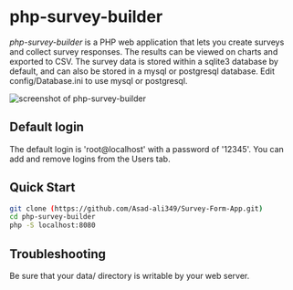 # php-survey-builder

*php-survey-builder* is a PHP web application that lets you create surveys and collect survey responses. The results can be viewed on charts and exported to CSV. The survey data is stored within a sqlite3 database by default, and can also be stored in a mysql or postgresql database.  Edit config/Database.ini to use mysql or postgresql.

![screenshot of php-survey-builder](https://github.com/Asad-ali349/Survey-Form-App//php-survey-builder/master/screenshots/survey_edit.png)

## Default login

The default login is 'root@localhost' with a password of '12345'. You can add and remove logins from the Users tab.

## Quick Start
```sh
git clone (https://github.com/Asad-ali349/Survey-Form-App.git)
cd php-survey-builder
php -S localhost:8080
```

## Troubleshooting

Be sure that your data/ directory is writable by your web server.
